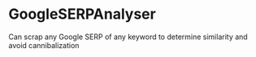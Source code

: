 # GoogleSERPAnalyser
Can scrap any Google SERP of any keyword to determine similarity and avoid cannibalization
